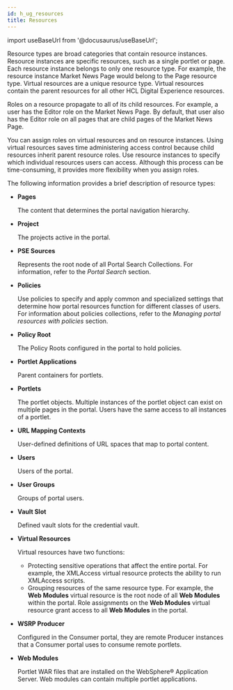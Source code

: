 ```yaml
---
id: h_ug_resources
title: Resources
---
```

import useBaseUrl from '@docusaurus/useBaseUrl';



Resource types are broad categories that contain resource instances. Resource instances are specific resources, such as a single portlet or page. Each resource instance belongs to only one resource type. For example, the resource instance Market News Page would belong to the Page resource type. Virtual resources are a unique resource type. Virtual resources contain the parent resources for all other HCL Digital Experience resources.

Roles on a resource propagate to all of its child resources. For example, a user has the Editor role on the Market News Page. By default, that user also has the Editor role on all pages that are child pages of the Market News Page.

You can assign roles on virtual resources and on resource instances. Using virtual resources saves time administering access control because child resources inherit parent resource roles. Use resource instances to specify which individual resources users can access. Although this process can be time-consuming, it provides more flexibility when you assign roles.

The following information provides a brief description of resource types:

-   **Pages**

    The content that determines the portal navigation hierarchy.

-   **Project**

    The projects active in the portal.

-   **PSE Sources**

    Represents the root node of all Portal Search Collections. For information, refer to the *Portal Search* section.

-   **Policies**

    Use policies to specify and apply common and specialized settings that determine how portal resources function for different classes of users. For information about policies collections, refer to the *Managing portal resources with policies* section.

-   **Policy Root**

    The Policy Roots configured in the portal to hold policies.

-   **Portlet Applications**

    Parent containers for portlets.

-   **Portlets**

    The portlet objects. Multiple instances of the portlet object can exist on multiple pages in the portal. Users have the same access to all instances of a portlet.

-   **URL Mapping Contexts**

    User-defined definitions of URL spaces that map to portal content.

-   **Users**

    Users of the portal.

-   **User Groups**

    Groups of portal users.

-   **Vault Slot**

    Defined vault slots for the credential vault.

-   **Virtual Resources**

    Virtual resources have two functions:

    -   Protecting sensitive operations that affect the entire portal. For example, the XMLAccess virtual resource protects the ability to run XMLAccess scripts.
    -   Grouping resources of the same resource type. For example, the **Web Modules** virtual resource is the root node of all **Web Modules** within the portal. Role assignments on the **Web Modules** virtual resource grant access to all **Web Modules** in the portal.
-   **WSRP Producer**

    Configured in the Consumer portal, they are remote Producer instances that a Consumer portal uses to consume remote portlets.

-   **Web Modules**

    Portlet WAR files that are installed on the WebSphere® Application Server. Web modules can contain multiple portlet applications.


